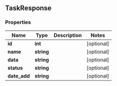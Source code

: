 ## TaskResponse

### Properties
Name | Type | Description | Notes
------------ | ------------- | ------------- | -------------
**id** | **int** |  | [optional] 
**name** | **string** |  | [optional] 
**data** | **string** |  | [optional] 
**status** | **string** |  | [optional] 
**date_add** | **string** |  | [optional] 


